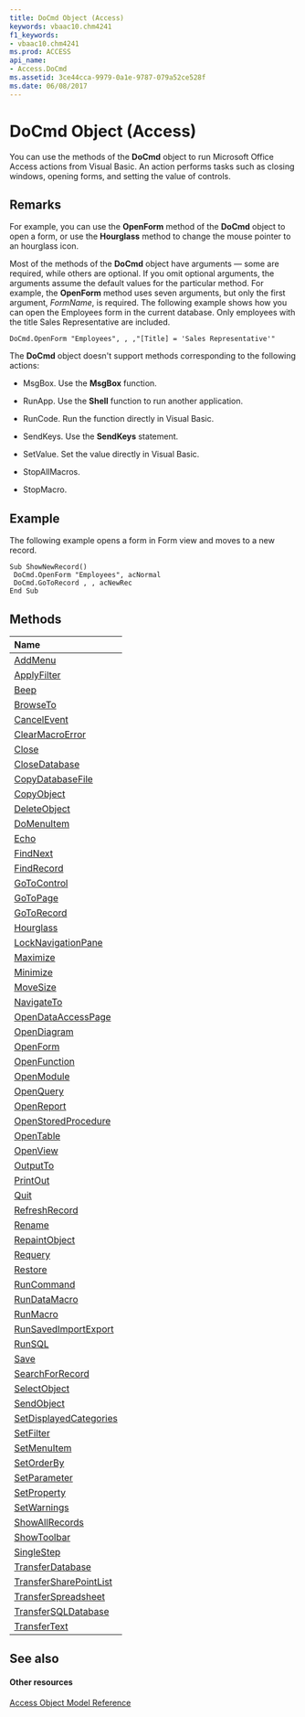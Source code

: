 ```yaml
---
title: DoCmd Object (Access)
keywords: vbaac10.chm4241
f1_keywords:
- vbaac10.chm4241
ms.prod: ACCESS
api_name:
- Access.DoCmd
ms.assetid: 3ce44cca-9979-0a1e-9787-079a52ce528f
ms.date: 06/08/2017
---
```



# DoCmd Object (Access)

You can use the methods of the  **DoCmd** object to run Microsoft Office Access actions from Visual Basic. An action performs tasks such as closing windows, opening forms, and setting the value of controls.


## Remarks

For example, you can use the  **OpenForm** method of the **DoCmd** object to open a form, or use the **Hourglass** method to change the mouse pointer to an hourglass icon.

Most of the methods of the  **DoCmd** object have arguments — some are required, while others are optional. If you omit optional arguments, the arguments assume the default values for the particular method. For example, the **OpenForm** method uses seven arguments, but only the first argument, _FormName_, is required. The following example shows how you can open the Employees form in the current database. Only employees with the title Sales Representative are included.




```
DoCmd.OpenForm "Employees", , ,"[Title] = 'Sales Representative'"
```

The  **DoCmd** object doesn't support methods corresponding to the following actions:
    
- MsgBox. Use the  **MsgBox** function.
    
- RunApp. Use the  **Shell** function to run another application.
    
- RunCode. Run the function directly in Visual Basic.
    
- SendKeys. Use the  **SendKeys** statement.
    
- SetValue. Set the value directly in Visual Basic.
    
- StopAllMacros.
    
- StopMacro.
    

## Example

The following example opens a form in Form view and moves to a new record.


```
Sub ShowNewRecord() 
 DoCmd.OpenForm "Employees", acNormal 
 DoCmd.GoToRecord , , acNewRec 
End Sub
```


## Methods



|**Name**|
|:-----|
|[AddMenu](http://msdn.microsoft.com/library/d2db2143-fd15-56b3-ee99-b895bc6b21f8%28Office.15%29.aspx)|
|[ApplyFilter](http://msdn.microsoft.com/library/926c7135-131b-1a7c-465b-a9b2ed71cd7b%28Office.15%29.aspx)|
|[Beep](http://msdn.microsoft.com/library/822a565d-89d9-fdc1-eb01-b8535e363714%28Office.15%29.aspx)|
|[BrowseTo](http://msdn.microsoft.com/library/7cfd2cc5-ad2d-4bf8-ed90-1fb6adf1890a%28Office.15%29.aspx)|
|[CancelEvent](http://msdn.microsoft.com/library/f8c0d2ff-9bf3-09d5-d15b-d3134bb6df80%28Office.15%29.aspx)|
|[ClearMacroError](http://msdn.microsoft.com/library/2784bfc8-f61a-a461-e067-640a4244436d%28Office.15%29.aspx)|
|[Close](http://msdn.microsoft.com/library/3fdb2fa2-31d8-baf7-89f3-f9ef330280b3%28Office.15%29.aspx)|
|[CloseDatabase](http://msdn.microsoft.com/library/0150a029-176c-7385-71ee-0d76d6fb9ca3%28Office.15%29.aspx)|
|[CopyDatabaseFile](http://msdn.microsoft.com/library/15a820d9-fbcb-d803-d58a-5718924e6c73%28Office.15%29.aspx)|
|[CopyObject](http://msdn.microsoft.com/library/003e5b47-f8a2-2b6a-5e0c-7fb3e87b3258%28Office.15%29.aspx)|
|[DeleteObject](http://msdn.microsoft.com/library/8e59c5a8-89bd-0d90-9fd1-a1178c73c1c1%28Office.15%29.aspx)|
|[DoMenuItem](http://msdn.microsoft.com/library/b897bfdb-7f03-2b42-2bfd-219a2f4aa21b%28Office.15%29.aspx)|
|[Echo](http://msdn.microsoft.com/library/519b4fe7-ff48-7ab3-3117-43da2278aa66%28Office.15%29.aspx)|
|[FindNext](http://msdn.microsoft.com/library/7edd2936-85d2-27f1-e72e-2408338fa740%28Office.15%29.aspx)|
|[FindRecord](http://msdn.microsoft.com/library/dc48bc3d-5408-40a8-509b-e52b48b26187%28Office.15%29.aspx)|
|[GoToControl](http://msdn.microsoft.com/library/2b51231d-f6a4-4891-d49d-bedb68f85b04%28Office.15%29.aspx)|
|[GoToPage](http://msdn.microsoft.com/library/37fe25b3-85b2-f681-acfd-96dab039e58f%28Office.15%29.aspx)|
|[GoToRecord](http://msdn.microsoft.com/library/5494b6fc-112f-e944-9072-873b00271ab1%28Office.15%29.aspx)|
|[Hourglass](http://msdn.microsoft.com/library/e032e879-6ce4-982d-08cb-f9622c000b11%28Office.15%29.aspx)|
|[LockNavigationPane](http://msdn.microsoft.com/library/64b44d9b-4cbd-182c-9bfb-89b4ca04dbf9%28Office.15%29.aspx)|
|[Maximize](http://msdn.microsoft.com/library/6b1103f5-07b8-fbcf-ff7e-ccbfd6945768%28Office.15%29.aspx)|
|[Minimize](http://msdn.microsoft.com/library/fa29ccaa-9d61-c5c3-fc32-f53a5d96ff05%28Office.15%29.aspx)|
|[MoveSize](http://msdn.microsoft.com/library/8fe8fc60-023e-26ce-c11a-2c29ffc21fbb%28Office.15%29.aspx)|
|[NavigateTo](http://msdn.microsoft.com/library/27a6e4ee-1c03-2652-3c5a-73c45f3109df%28Office.15%29.aspx)|
|[OpenDataAccessPage](http://msdn.microsoft.com/library/130dcb88-e3e6-25a6-186c-bf541d114169%28Office.15%29.aspx)|
|[OpenDiagram](http://msdn.microsoft.com/library/a9736e57-eb82-77d7-c57a-8c793333392a%28Office.15%29.aspx)|
|[OpenForm](http://msdn.microsoft.com/library/a1c9d3a9-2af8-c30a-acb0-6428c70dcdb0%28Office.15%29.aspx)|
|[OpenFunction](http://msdn.microsoft.com/library/56168394-9e83-f620-8b5e-680e824ec941%28Office.15%29.aspx)|
|[OpenModule](http://msdn.microsoft.com/library/3d0b1599-6f52-e369-55e4-7fdc1c370953%28Office.15%29.aspx)|
|[OpenQuery](http://msdn.microsoft.com/library/3ea20a28-8dd4-e54c-831b-e7e5444aa793%28Office.15%29.aspx)|
|[OpenReport](http://msdn.microsoft.com/library/3c08755a-5116-f085-d498-725dc12e62f1%28Office.15%29.aspx)|
|[OpenStoredProcedure](http://msdn.microsoft.com/library/90e229f9-072a-8d41-4c9b-363501770c8c%28Office.15%29.aspx)|
|[OpenTable](http://msdn.microsoft.com/library/6461c8c1-7452-f812-8914-e46406c58eae%28Office.15%29.aspx)|
|[OpenView](http://msdn.microsoft.com/library/8d2970dd-9a06-f917-04da-850b085126dd%28Office.15%29.aspx)|
|[OutputTo](http://msdn.microsoft.com/library/2a21a7c3-0846-cbec-d5dd-a1648f705557%28Office.15%29.aspx)|
|[PrintOut](http://msdn.microsoft.com/library/3b7c1ab7-1a60-cab3-2d4e-c95d6b5bd4aa%28Office.15%29.aspx)|
|[Quit](http://msdn.microsoft.com/library/2644084a-fd24-6271-7679-46c5f1b206d5%28Office.15%29.aspx)|
|[RefreshRecord](http://msdn.microsoft.com/library/2707cdf2-7458-7ef2-8c20-26fed3eda3ce%28Office.15%29.aspx)|
|[Rename](http://msdn.microsoft.com/library/c9286727-a172-b7c5-c8b4-6e63012db98a%28Office.15%29.aspx)|
|[RepaintObject](http://msdn.microsoft.com/library/6def040f-ae34-ce49-d3a0-786ad09bdc20%28Office.15%29.aspx)|
|[Requery](http://msdn.microsoft.com/library/6869c39f-b43f-ad83-4140-67b763342605%28Office.15%29.aspx)|
|[Restore](http://msdn.microsoft.com/library/455c2589-6d1a-aa87-d338-37bcb0abe608%28Office.15%29.aspx)|
|[RunCommand](http://msdn.microsoft.com/library/5d4a4a3c-cea0-7f2c-8af7-51b65f7bdcf8%28Office.15%29.aspx)|
|[RunDataMacro](http://msdn.microsoft.com/library/e95b7a8e-a502-67c6-1941-dd5a06c08ef7%28Office.15%29.aspx)|
|[RunMacro](http://msdn.microsoft.com/library/2abb0056-3f8a-337b-307f-6d653aa2b963%28Office.15%29.aspx)|
|[RunSavedImportExport](http://msdn.microsoft.com/library/cb0ade9a-5cd4-1225-5231-8266fdfb3690%28Office.15%29.aspx)|
|[RunSQL](http://msdn.microsoft.com/library/5d61f75a-b220-cc2c-edea-51a6d4f9f106%28Office.15%29.aspx)|
|[Save](http://msdn.microsoft.com/library/7e01f370-36c9-9f4d-b506-61bc8886ee18%28Office.15%29.aspx)|
|[SearchForRecord](http://msdn.microsoft.com/library/eb7a82b0-1ecb-cbfe-94b0-e2d6742de8b4%28Office.15%29.aspx)|
|[SelectObject](http://msdn.microsoft.com/library/def1bac5-57b1-0b2c-d39a-f0c10962880c%28Office.15%29.aspx)|
|[SendObject](http://msdn.microsoft.com/library/881004c6-2dd7-55f1-2a16-2d28034125a8%28Office.15%29.aspx)|
|[SetDisplayedCategories](http://msdn.microsoft.com/library/ae2290c3-43ff-c19d-63f8-41427aacd9ce%28Office.15%29.aspx)|
|[SetFilter](http://msdn.microsoft.com/library/98c3e202-8581-2215-7fb2-4a006a97d38f%28Office.15%29.aspx)|
|[SetMenuItem](http://msdn.microsoft.com/library/690263c1-5e0f-54cd-1032-b2f718d82075%28Office.15%29.aspx)|
|[SetOrderBy](http://msdn.microsoft.com/library/020fde6d-4809-79f6-3da5-fc5f6a315a83%28Office.15%29.aspx)|
|[SetParameter](http://msdn.microsoft.com/library/55e64bab-1c5e-9da0-5425-c8ed7b0bb1c2%28Office.15%29.aspx)|
|[SetProperty](http://msdn.microsoft.com/library/32347eb6-115d-36c5-4c18-eab7e7422b78%28Office.15%29.aspx)|
|[SetWarnings](http://msdn.microsoft.com/library/fe8cbd54-fa63-4057-8ea2-da9ba79ed1a6%28Office.15%29.aspx)|
|[ShowAllRecords](http://msdn.microsoft.com/library/765ead1a-d626-3a54-1831-1490fc8daacc%28Office.15%29.aspx)|
|[ShowToolbar](http://msdn.microsoft.com/library/63663cc5-a591-c847-25c8-25777cf7806a%28Office.15%29.aspx)|
|[SingleStep](http://msdn.microsoft.com/library/fa355661-9605-9477-15f6-10f0a163ba67%28Office.15%29.aspx)|
|[TransferDatabase](http://msdn.microsoft.com/library/7eff4d0c-f660-72db-ee99-b6a3158f01de%28Office.15%29.aspx)|
|[TransferSharePointList](http://msdn.microsoft.com/library/9cbd8de6-dc1a-47b0-c1f4-62959a66faf4%28Office.15%29.aspx)|
|[TransferSpreadsheet](http://msdn.microsoft.com/library/0349d8e0-9363-0eda-4efb-a73c9e643823%28Office.15%29.aspx)|
|[TransferSQLDatabase](http://msdn.microsoft.com/library/d6a88496-9137-b190-8357-316fd580a036%28Office.15%29.aspx)|
|[TransferText](http://msdn.microsoft.com/library/e59f26dc-2df8-8d87-b73d-f3004eed0719%28Office.15%29.aspx)|

## See also


#### Other resources


[Access Object Model Reference](object-model-access-vba-reference.md)


